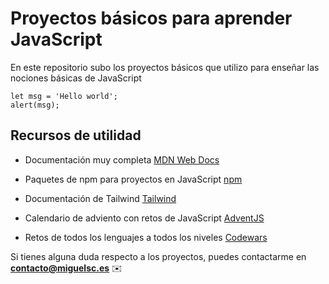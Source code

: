# Proyectos básicos para aprender JavaScript

En este repositorio subo los proyectos básicos que utilizo para enseñar las nociones básicas de JavaScript



```
let msg = 'Hello world';
alert(msg);
```


## Recursos de utilidad

* Documentación muy completa [MDN Web Docs](https://developer.mozilla.org/en-US/)

* Paquetes de npm para proyectos en JavaScript [npm](https://www.npmjs.com/)

* Documentación de Tailwind [Tailwind](https://tailwindcss.com/docs/installation)

* Calendario de adviento con retos de JavaScript [AdventJS](https://markdownlivepreview.com/)

* Retos de todos los lenguajes a todos los niveles [Codewars](https://www.codewars.com)

Si tienes alguna duda respecto a los proyectos, puedes contactarme en 
 **contacto@miguelsc.es** ✉️
